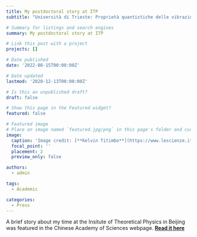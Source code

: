 ```yaml
---
title: My postdoctoral story at ITP
subtitle: "Università di Trieste: Proprietà quantistiche delle vibrazioni nei cristalli"

# Summary for listings and search engines
summary: My postdoctoral story at ITP

# Link this post with a project
projects: []

# Date published
date: '2022-08-15T00:00:00Z'

# Date updated
lastmod: '2020-12-13T00:00:00Z'

# Is this an unpublished draft?
draft: false

# Show this page in the Featured widget?
featured: false

# Featured image
# Place an image named `featured.jpg/png` in this page's folder and customize its options here.
image:
  caption: 'Image credit: [**Kelvin Titimbo**](https://www.lescienze.it/)'
  focal_point: ''
  placement: 2
  preview_only: false

authors: 
  - admin

tags: 
  - Academic

categories: 
  - Press
---
```



A brief story about my time at the Insitute of Theoretical Physics in Beijing was featured in the Chinese Academy of Sciences webpage. [**Read it here**](http://international-talent.cas.cn/front/pc.html#/bicsite/article/0fb6c4a711c31e1c42d71ccdc1f3de13)
